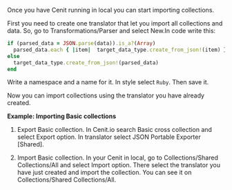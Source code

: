 Once you have Cenit running in local you can start importing collections. 

First you need to create one translator that let you import all collections and data. So, go to Transformations/Parser and select New.In code write this:

```Ruby
if (parsed_data = JSON.parse(data)).is_a?(Array)
  parsed_data.each { |item|  target_data_type.create_from_json!(item) }
else
  target_data_type.create_from_json!(parsed_data)
end
```

Write a namespace and a name for it. In style select `Ruby`. Then save it.

Now you can import collections using the translator you have already created.

**Example: Importing Basic collections**

1. Export Basic collection. In Cenit.io search Basic cross collection and select Export option. In translator select JSON Portable Exporter [Shared].

2. Import Basic collection. In your Cenit in local, go to Collections/Shared Collections/All and select Import option. There select the translator you have just created and import the collection. You can see it on Collections/Shared Collections/All.